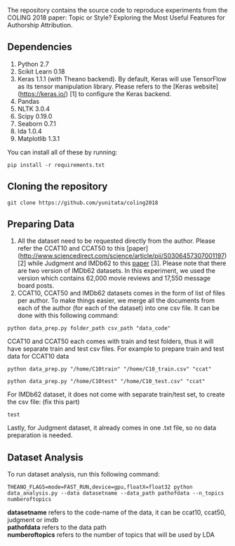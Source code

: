 The repository contains the source code to reproduce experiments from the COLING 2018 paper: Topic or Style? Exploring the Most Useful Features for Authorship Attribution.

Dependencies
------------
1. Python 2.7
2. Scikit Learn 0.18
3. Keras 1.1.1 (with Theano backend). By default, Keras will use TensorFlow as its tensor manipulation library. Please refers to the [Keras website] (https://keras.io/) [1] to configure the Keras backend.
4. Pandas
5. NLTK 3.0.4
6. Scipy 0.19.0
7. Seaborn 0.7.1
8. lda 1.0.4
9. Matplotlib 1.3.1

You can install all of these by running:

```pip install -r requirements.txt```


Cloning the repository
----------------------
```git clone https://github.com/yunitata/coling2018```


Preparing Data
--------------
1. All the dataset need to be requested directly from the author. Please refer the CCAT10 and CCAT50 to this [paper] (http://www.sciencedirect.com/science/article/pii/S0306457307001197) [2] while Judgment and IMDb62 to this [paper](http://www.mitpressjournals.org/doi/pdf/10.1162/COLI_a_00173) [3]. Please note that there are two version of IMDb62 datasets. In this experiment, we used the version which contains 62,000 movie reviews and 17,550 message board posts.
2. CCAT10, CCAT50 and IMDb62 datasets comes in the form of list of files per author. To make things easier, we merge all the documents from each of the author (for each of the dataset) into one csv file. It can be done with this following command:

  ```python data_prep.py folder_path csv_path "data_code"```

  CCAT10 and CCAT50 each comes with train and test folders, thus it will have separate train and test csv files.
  For example to prepare train and test data for CCAT10 data

  ```python data_prep.py "/home/C10train" "/home/C10_train.csv" "ccat"```

  ```python data_prep.py "/home/C10test" "/home/C10_test.csv" "ccat"```
  
  For IMDb62 dataset, it does not come with separate train/test set, to create the csv file: (fix this part)
  
  ```test ``` <br />
  
  Lastly, for Judgment dataset, it already comes in one .txt file, so no data preparation is needed.

Dataset Analysis
----------------
To run dataset analysis, run this following command:

```THEANO_FLAGS=mode=FAST_RUN,device=gpu,floatX=float32 python data_analysis.py --data datasetname --data_path pathofdata --n_topics numberoftopics```

**datasetname** refers to the code-name of the data, it can be ccat10, ccat50, judgment or imdb <br />
**pathofdata** refers to the data path <br />
**numberoftopics** refers to the number of topics that will be used by LDA
